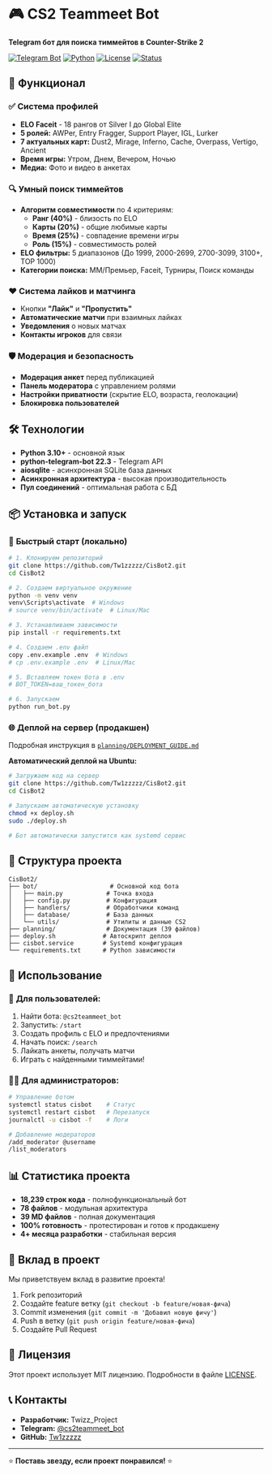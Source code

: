 # 🎮 CS2 Teammeet Bot

**Telegram бот для поиска тиммейтов в Counter-Strike 2**

[![Telegram Bot](https://img.shields.io/badge/Telegram-Bot-blue.svg)](https://t.me/cs2teammeet_bot)
[![Python](https://img.shields.io/badge/Python-3.10+-green.svg)](https://python.org)
[![License](https://img.shields.io/badge/License-MIT-yellow.svg)](LICENSE)
[![Status](https://img.shields.io/badge/Status-Production_Ready-success.svg)]()

## 🚀 **Функционал**

### ✅ **Система профилей**
- **ELO Faceit** - 18 рангов от Silver I до Global Elite  
- **5 ролей:** AWPer, Entry Fragger, Support Player, IGL, Lurker
- **7 актуальных карт:** Dust2, Mirage, Inferno, Cache, Overpass, Vertigo, Ancient
- **Время игры:** Утром, Днем, Вечером, Ночью
- **Медиа:** Фото и видео в анкетах

### 🔍 **Умный поиск тиммейтов**
- **Алгоритм совместимости** по 4 критериям:
  - **Ранг (40%)** - близость по ELO  
  - **Карты (20%)** - общие любимые карты
  - **Время (25%)** - совпадение времени игры
  - **Роль (15%)** - совместимость ролей
- **ELO фильтры:** 5 диапазонов (До 1999, 2000-2699, 2700-3099, 3100+, TOP 1000)
- **Категории поиска:** ММ/Премьер, Faceit, Турниры, Поиск команды

### ❤️ **Система лайков и матчинга**
- Кнопки **"Лайк"** и **"Пропустить"**
- **Автоматические матчи** при взаимных лайках  
- **Уведомления** о новых матчах
- **Контакты игроков** для связи

### 🛡️ **Модерация и безопасность**
- **Модерация анкет** перед публикацией
- **Панель модератора** с управлением ролями
- **Настройки приватности** (скрытие ELO, возраста, геолокации)
- **Блокировка пользователей**

## 🛠 **Технологии**

- **Python 3.10+** - основной язык
- **python-telegram-bot 22.3** - Telegram API  
- **aiosqlite** - асинхронная SQLite база данных
- **Асинхронная архитектура** - высокая производительность
- **Пул соединений** - оптимальная работа с БД

## 📦 **Установка и запуск**

### 🚀 **Быстрый старт (локально)**

```bash
# 1. Клонируем репозиторий
git clone https://github.com/Tw1zzzzz/CisBot2.git
cd CisBot2

# 2. Создаем виртуальное окружение  
python -m venv venv
venv\Scripts\activate  # Windows
# source venv/bin/activate  # Linux/Mac

# 3. Устанавливаем зависимости
pip install -r requirements.txt

# 4. Создаем .env файл
copy .env.example .env  # Windows  
# cp .env.example .env  # Linux/Mac

# 5. Вставляем токен бота в .env
# BOT_TOKEN=ваш_токен_бота

# 6. Запускаем
python run_bot.py
```

### 🌐 **Деплой на сервер (продакшен)**

Подробная инструкция в [`planning/DEPLOYMENT_GUIDE.md`](planning/DEPLOYMENT_GUIDE.md)

**Автоматический деплой на Ubuntu:**
```bash
# Загружаем код на сервер
git clone https://github.com/Tw1zzzzz/CisBot2.git
cd CisBot2

# Запускаем автоматическую установку
chmod +x deploy.sh  
sudo ./deploy.sh

# Бот автоматически запустится как systemd сервис
```

## 📁 **Структура проекта**

```
CisBot2/
├── bot/                    # Основной код бота
│   ├── main.py            # Точка входа
│   ├── config.py          # Конфигурация
│   ├── handlers/          # Обработчики команд
│   ├── database/          # База данных
│   └── utils/             # Утилиты и данные CS2
├── planning/              # Документация (39 файлов)
├── deploy.sh             # Автоскрипт деплоя
├── cisbot.service        # Systemd конфигурация  
└── requirements.txt      # Python зависимости
```

## 🎯 **Использование**

### 👤 **Для пользователей:**
1. Найти бота: `@cs2teammeet_bot`
2. Запустить: `/start`  
3. Создать профиль с ELO и предпочтениями
4. Начать поиск: `/search`
5. Лайкать анкеты, получать матчи
6. Играть с найденными тиммейтами! 

### 👨‍💼 **Для администраторов:**
```bash
# Управление ботом
systemctl status cisbot    # Статус
systemctl restart cisbot   # Перезапуск  
journalctl -u cisbot -f    # Логи

# Добавление модераторов
/add_moderator @username
/list_moderators
```

## 📊 **Статистика проекта**

- **18,239 строк кода** - полнофункциональный бот
- **78 файлов** - модульная архитектура
- **39 MD файлов** - полная документация
- **100% готовность** - протестирован и готов к продакшену
- **4+ месяца разработки** - стабильная версия

## 🤝 **Вклад в проект**

Мы приветствуем вклад в развитие проекта!

1. Fork репозиторий
2. Создайте feature ветку (`git checkout -b feature/новая-фича`) 
3. Commit изменения (`git commit -m 'Добавил новую фичу'`)
4. Push в ветку (`git push origin feature/новая-фича`)
5. Создайте Pull Request

## 📄 **Лицензия**

Этот проект использует MIT лицензию. Подробности в файле [LICENSE](LICENSE).

## 📞 **Контакты**  

- **Разработчик:** Twizz_Project
- **Telegram:** [@cs2teammeet_bot](https://t.me/cs2teammeet_bot)
- **GitHub:** [Tw1zzzzz](https://github.com/Tw1zzzzz)

---

⭐ **Поставь звезду, если проект понравился!** ⭐